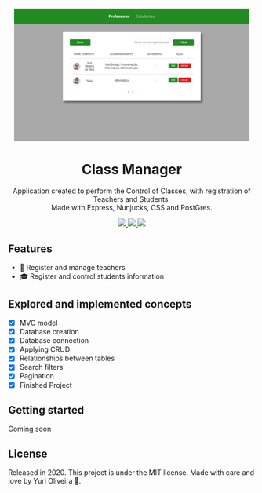 <h1 align="center">
    <br>
        <img src="public/img/index.png" alt="Index Professores" width="480">
    <br><br>
        Class Manager  
</h1>

<div>
    <p align="center">
        Application created to perform the Control of Classes, with registration of Teachers and Students.<br>Made with Express, Nunjucks, CSS and PostGres.
    </p>
</div>

<div>

  <p align="center">
    <a href="https://www.linkedin.com/in/yuri-silva99/" target="_blank">
        <img src="https://img.shields.io/badge/Author-Yuri%20Silva-green">
    </a>
    <a href="#">
        <img src="https://img.shields.io/badge/Framework-Express-green">
    </a>
    <a href="#">
        <img src="https://img.shields.io/badge/Language-Javascript-green">
    </a>
  </p>

</div>

## Features

- 🏫 Register and manage teachers
- 🎓 Register and control students information

## Explored and implemented concepts

- [X] MVC model
- [X] Database creation
- [X] Database connection
- [X] Applying CRUD
- [X] Relationships between tables
- [X] Search filters
- [X] Pagination
- [X] Finished Project

## Getting started

Coming soon

<!-- As this is an introductory project, there is no installation tutorial. Just open and enjoy. -->

## License

Released in 2020. This project is under the MIT license.
Made with care and love by Yuri Oliveira 🚀.
